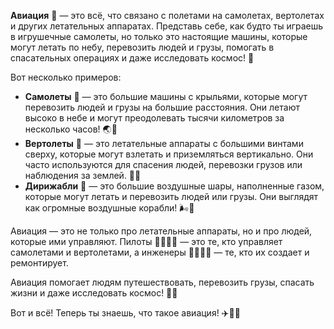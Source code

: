 **Авиация** 🛫 — это всё, что связано с полетами на самолетах, вертолетах и других летательных аппаратах. Представь себе, как будто ты играешь в игрушечные самолеты, но только это настоящие машины, которые могут летать по небу, перевозить людей и грузы, помогать в спасательных операциях и даже исследовать космос! 🌌

Вот несколько примеров:

- **Самолеты** 🛫 — это большие машины с крыльями, которые могут перевозить людей и грузы на большие расстояния. Они летают высоко в небе и могут преодолевать тысячи километров за несколько часов! 🌏🌌
- **Вертолеты** 🚁 — это летательные аппараты с большими винтами сверху, которые могут взлетать и приземляться вертикально. Они часто используются для спасения людей, перевозки грузов или наблюдения за землей. 🌲🌳
- **Дирижабли** 🎈 — это большие воздушные шары, наполненные газом, которые могут летать и перевозить людей или грузы. Они выглядят как огромные воздушные корабли! 🌬️🎈

Авиация — это не только про летательные аппараты, но и про людей, которые ими управляют. Пилоты 👨‍✈️👩‍✈️ — это те, кто управляет самолетами и вертолетами, а инженеры 👨‍🔧👩‍🔧 — те, кто их создает и ремонтирует. 

Авиация помогает людям путешествовать, перевозить грузы, спасать жизни и даже исследовать космос! 🌌🚀

Вот и всё! Теперь ты знаешь, что такое авиация! ✈️🛫🚁